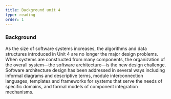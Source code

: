 ```yaml
---
title: Background unit 4 
type: reading
order: 1 
---
```


### Background 
As the size of software systems increases, the algorithms and data structures introduced in Unit 4 are no longer the major design problems. When systems are constructed from many components, the organization of the overall system—the software architecture—is the new design challenge. Software architecture design has been addressed in several ways including informal diagrams and descriptive terms, module interconnection languages, templates and frameworks for systems that serve the needs of specific domains, and formal models of component integration mechanisms.
